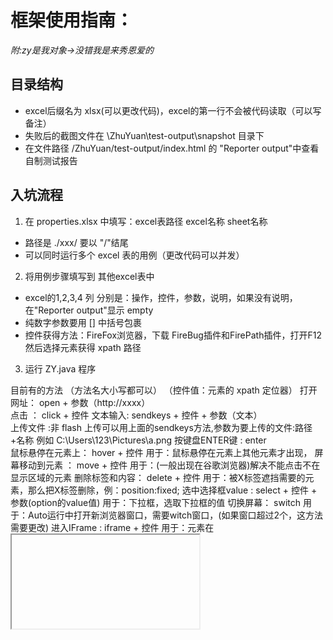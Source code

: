 # 框架使用指南：
*附:zy是我对象->没错我是来秀恩爱的*

## 目录结构
* excel后缀名为 xlsx(可以更改代码)，excel的第一行不会被代码读取（可以写备注）
* 失败后的截图文件在 \ZhuYuan\test-output\snapshot 目录下
* 在文件路径 /ZhuYuan/test-output/index.html 的 "Reporter output"中查看自制测试报告

## 入坑流程
1. 在 properties.xlsx 中填写：excel表路径  	excel名称	sheet名称
  * 路径是 ./xxx/ 要以 "/"结尾
  * 可以同时运行多个 excel 表的用例（更改代码可以并发）
2. 将用例步骤填写到 其他excel表中
  * excel的1,2,3,4 列 分别是：操作，控件，参数，说明，如果没有说明，在"Reporter output"显示 empty
  * 纯数字参数要用 [] 中括号包裹 
  * 控件获得方法：FireFox浏览器，下载 FireBug插件和FirePath插件，打开F12 然后选择元素获得 xpath 路径
3. 运行 ZY.java 程序

目前有的方法 （方法名大小写都可以）
（控件值：元素的 xpath 定位器）
打开网址：		    open 		 + 参数（http://xxxx） 		
点击 ：		     click	+ 控件
文本输入:		    sendkeys   + 控件	+ 参数（文本）					
上传文件	:非 flash 上传可以用上面的sendkeys方法,参数为要上传的文件:路径+名称 例如 C:\Users\123\Pictures\a.png
按键盘ENTER键 :	    enter											
鼠标悬停在元素上：	hover	  + 控件					用于：鼠标悬停在元素上其他元素才出现，
屏幕移动到元素 ：	 move	   + 控件					 用于：(一般出现在谷歌浏览器)解决不能点击不在显示区域的元素
删除标签和内容：	 delete	   + 控件				 	 用于：被X标签遮挡需要的元素，那么把X标签删除，例：position:fixed;
选中选择框value :	   select     + 控件     + 参数(option的value值)	用于：下拉框，选取下拉框的值
切换屏幕：		   switch				             用于：Auto运行中打开新浏览器窗口，需要witch窗口，(如果窗口超过2个，这方法需要更改)
进入IFrame :	     iframe	+ 控件				     用于：元素在<iframe>或<frame>中要先进入IFrame才能操作元素
等待 ：				wait 			 + 参数（时间）单位为:秒			用于：中途暂停，等待页面
等待元素出现 :		waitele	 + 控件	 + 参数（时间）单位为:秒			用于：等待未加载完成的元素(比wait智能，只有元素出现就会停止等待)
接受警告：			accept											用于：接受弹出的Alert警告框
不接受警告：			unaccept										用于：取消弹出的confirm框
结束且页面不关闭：	end	
富文本框输入：		sendarea										doing

//下面的是断言用的方法: 
获取文本给参数：		text	 + 控件	 + 参数(自定义名称，例如：A),		 意思是将元素 的文本赋值给 A
获取元素属性：		attr	 + 控件	 + 参数(自定义名称)=(属性名称:例如:id,class,style,name), "B=id"的意思是将 id 的属性值给 B
断言A等于B:			assert	 		 + A=B							用于:断言(自定义名称的参数)A=(自定义名称的参数)B
断言元素文本等于参数:textis 	 + 控件	 + 参数(文本)					用于：判断元素文本内容
断言标题等于参数：	titleis  		 + 参数(标题)					用于：判断窗口页面标题


需要增加的方法：
断言失败：			no
图片断言：			imgis
数量断言：			numis


需要改善
1、增加并发，
2、打包运行
3、浏览器多样
4、自主性优化
5、屏幕截图
6、容错性优化
7、一键集成 
8、前端勾选运行

